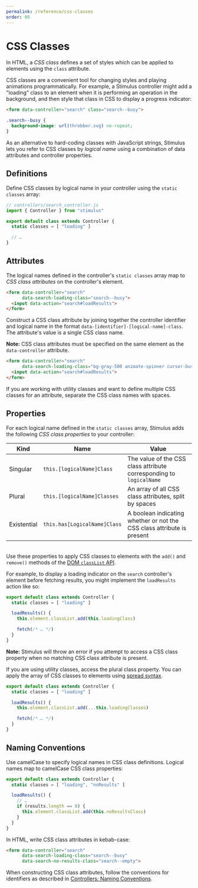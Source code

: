 ```yaml
---
permalink: /reference/css-classes
order: 05
---
```


# CSS Classes

In HTML, a _CSS class_ defines a set of styles which can be applied to elements using the `class` attribute.

CSS classes are a convenient tool for changing styles and playing animations programmatically. For example, a Stimulus controller might add a "loading" class to an element when it is performing an operation in the background, and then style that class in CSS to display a progress indicator:

```html
<form data-controller="search" class="search--busy">
```

```css
.search--busy {
  background-image: url(throbber.svg) no-repeat;
}
```

As an alternative to hard-coding classes with JavaScript strings, Stimulus lets you refer to CSS classes by _logical name_ using a combination of data attributes and controller properties.

## Definitions

Define CSS classes by logical name in your controller using the `static classes` array:

<meta data-controller="callout" data-callout-text-value="static classes = [ &quot;loading&quot; ]">

```js
// controllers/search_controller.js
import { Controller } from "stimulus"

export default class extends Controller {
  static classes = [ "loading" ]

  // …
}
```

## Attributes

The logical names defined in the controller's `static classes` array map to _CSS class attributes_ on the controller's element.

<meta data-controller="callout" data-callout-text-value="data-search-loading-class=&quot;search--busy&quot;">

```html
<form data-controller="search"
      data-search-loading-class="search--busy">
  <input data-action="search#loadResults">
</form>
```

Construct a CSS class attribute by joining together the controller identifier and logical name in the format `data-[identifier]-[logical-name]-class`. The attribute's value is a single CSS class name.

**Note:** CSS class attributes must be specified on the same element as the `data-controller` attribute.

<meta data-controller="callout" data-callout-text-value="data-search-loading-class=&quot;bg-gray-500 animate-spinner cursor-busy&quot;">

```html
<form data-controller="search"
      data-search-loading-class="bg-gray-500 animate-spinner cursor-busy">
  <input data-action="search#loadResults">
</form>
```

If you are working with utility classes and want to define multiple CSS classes for an attribute, separate the CSS class names with spaces.

## Properties

For each logical name defined in the `static classes` array, Stimulus adds the following _CSS class properties_ to your controller:

Kind        | Name                         | Value
----------- | ---------------------------- | -----
Singular    | `this.[logicalName]Class`    | The value of the CSS class attribute corresponding to `logicalName`
Plural      | `this.[logicalName]Classes`  | An array of all CSS class attributes, split by spaces
Existential | `this.has[LogicalName]Class` | A boolean indicating whether or not the CSS class attribute is present

<br>Use these properties to apply CSS classes to elements with the `add()` and `remove()` methods of the [DOM `classList` API](https://developer.mozilla.org/en-US/docs/Web/API/Element/classList).

For example, to display a loading indicator on the `search` controller's element before fetching results, you might implement the `loadResults` action like so:

<meta data-controller="callout" data-callout-text-value="this.loadingClass">

```js
export default class extends Controller {
  static classes = [ "loading" ]

  loadResults() {
    this.element.classList.add(this.loadingClass)

    fetch(/* … */)
  }
}
```

**Note:** Stimulus will throw an error if you attempt to access a CSS class property when no matching CSS class attribute is present.

If you are using utility classes, access the plural class property. You can apply the array of CSS classes to elements using [spread syntax](https://developer.mozilla.org/en-US/docs/Web/JavaScript/Reference/Operators/Spread_syntax).

<meta data-controller="callout" data-callout-text-value="...this.loadingClasses">

```js
export default class extends Controller {
  static classes = [ "loading" ]

  loadResults() {
    this.element.classList.add(...this.loadingClasses)

    fetch(/* … */)
  }
}
```

## Naming Conventions

Use camelCase to specify logical names in CSS class definitions. Logical names map to camelCase CSS class properties:

<meta data-controller="callout" data-callout-text-value="noResultsClass">
<meta data-controller="callout" data-callout-text-value="noResults">

```js
export default class extends Controller {
  static classes = [ "loading", "noResults" ]

  loadResults() {
    // …
    if (results.length == 0) {
      this.element.classList.add(this.noResultsClass)
    }
  }
}
```

In HTML, write CSS class attributes in kebab-case:

<meta data-controller="callout" data-callout-text-value="no-results">

```html
<form data-controller="search"
      data-search-loading-class="search--busy"
      data-search-no-results-class="search--empty">
```

When constructing CSS class attributes, follow the conventions for identifiers as described in [Controllers: Naming Conventions](controllers#naming-conventions).
